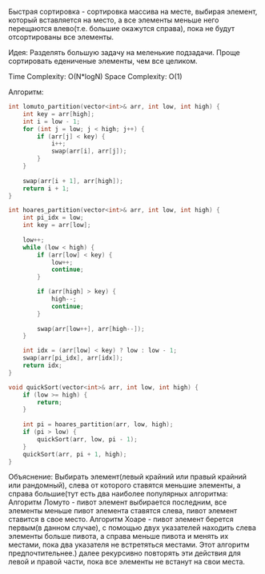 Быстрая сортировка - сортировка массива на месте, выбирая элемент, который вставляется на место, а все элементы меньше него перещаются влево(т.е. большие окажутся справа), пока не будут отсортированы все элементы.

Идея: Разделять большую задачу на меленькие подзадачи. Проще сортировать едениченые элементы, чем все целиком.

Time Complexity: O(N\*logN)
Space Complexity: O(1)

Алгоритм:
```cpp
int lomuto_partition(vector<int>& arr, int low, int high) {
    int key = arr[high];
    int i = low - 1;
    for (int j = low; j < high; j++) {
        if (arr[j] < key) {
            i++;
            swap(arr[i], arr[j]);
        }
    }
    
    swap(arr[i + 1], arr[high]);  
    return i + 1;
}

int hoares_partition(vector<int>& arr, int low, int high) {
    int pi_idx = low;
    int key = arr[low];
    
    low++;
    while (low < high) {
        if (arr[low] < key) {
            low++;
            continue;
        }

        if (arr[high] > key) {
            high--;
            continue;
        }
        
        swap(arr[low++], arr[high--]);
    }

    int idx = (arr[low] < key) ? low : low - 1;
    swap(arr[pi_idx], arr[idx]);
    return idx;
}

void quickSort(vector<int>& arr, int low, int high) {
    if (low >= high) {
        return;
    }
      
    int pi = hoares_partition(arr, low, high);
    if (pi > low) {
        quickSort(arr, low, pi - 1);
    }
    quickSort(arr, pi + 1, high);
}
```
Объяснение: Выбирать элемент(левый крайний или правый крайний или рандомный), слева от которого ставятся меньшие элементы, а справа большие(тут есть два наиболее популярных алгоритма:
	Алгоритм Ломуто - пивот элемент выбирается последним, все элементы меньше пивот элемента ставятся слева, пивот элемент ставится в свое место.
	Алгоритм Хоаре - пивот элемент берется первым(в данном случае), с помощью двух указателей находить слева элементы больше пивота, а справа меньше пивота и менять их местами, пока два указателя не встретяться местами. Этот алгоритм предпочтительнее.)
далее рекурсивно повторять эти действия для левой и правой части, пока все элементы не встанут на свои места.